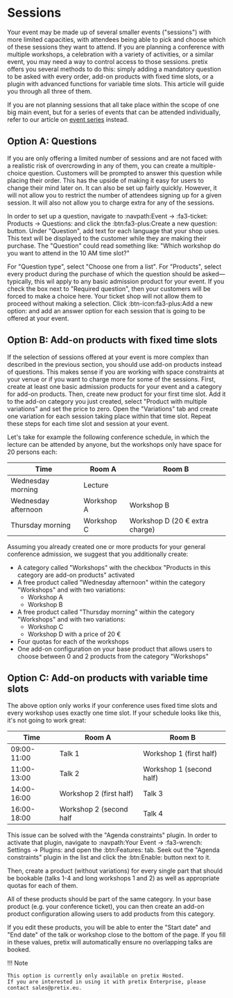 
# Sessions

Your event may be made up of several smaller events ("sessions") with more limited capacities, with attendees being able to pick and choose which of these sessions they want to attend. 
If you are planning a conference with multiple workshops, a celebration with a variety of activities, or a similar event, you may need a way to control access to those sessions. 
pretix offers you several methods to do this: simply adding a mandatory question to be asked with every order, add-on products with fixed time slots, or a plugin with advanced functions for variable time slots. 
This article will guide you through all three of them. 

If you are not planning sessions that all take place within the scope of one big main event, but for a series of events that can be attended individually, refer to our article on [event series](../event-series.md) instead. 

## Option A: Questions

If you are only offering a limited number of sessions and are not faced with a realistic risk of overcrowding in any of them, you can create a multiple-choice question. 
Customers will be prompted to answer this question while placing their order. 
This has the upside of making it easy for users to change their mind later on. 
It can also be set up fairly quickly. 
However, it will not allow you to restrict the number of attendees signing up for a given session. 
It will also not allow you to charge extra for any of the sessions. 

In order to set up a question, navigate to :navpath:Event → :fa3-ticket: Products → Questions: and click the :btn:fa3-plus:Create a new question: button. 
Under "Question", add text for each language that your shop uses. 
This text will be displayed to the customer while they are making their purchase. 
The "Question" could read something like: "Which workshop do you want to attend in the 10 AM time slot?" 

For "Question type", select "Choose one from a list". 
For "Products", select every product during the purchase of which the question should be asked—typically, this wil apply to any basic admission product for your event. 
If you check the box next to "Required question", then your customers will be forced to make a choice here.
Your ticket shop will not allow them to proceed without making a selection. 
Click :btn-icon:fa3-plus:Add a new option: and add an answer option for each session that is going to be offered at your event. 

## Option B: Add-on products with fixed time slots

If the selection of sessions offered at your event is more complex than described in the previous section, you should use add-on products instead of questions. 
This makes sense if you are working with space constraints at your venue or if you want to charge more for some of the sessions. 
First, create at least one basic admission products for your event and a category for add-on products. 
Then, create new product for your first time slot. 
Add it to the add-on category you just created, select "Product with multiple variations" and set the price to zero. 
Open the "Variations" tab and create one variation for each session taking place within that time slot. 
Repeat these steps for each time slot and session at your event. 

Let's take for example the following conference schedule, in which the lecture can be attended by anyone, but the workshops only have space for 20 persons each:

| Time                | Room A     | Room B                         |
|---------------------|------------|--------------------------------|
| Wednesday morning   | Lecture    |                                |
| Wednesday afternoon | Workshop A | Workshop B                     |
| Thursday morning    | Workshop C | Workshop D (20 € extra charge) |

Assuming you already created one or more products for your general conference admission, we suggest that you additionally create:

 - A category called "Workshops" with the checkbox "Products in this category are add-on products" activated
 - A free product called "Wednesday afternoon" within the category "Workshops" and with two variations:
     - Workshop A
     - Workshop B
 - A free product called "Thursday morning" within the category "Workshops" and with two variations:
     - Workshop C
     - Workshop D with a price of 20 €
 - Four quotas for each of the workshops
 - One add-on configuration on your base product that allows users to choose between 0 and 2 products from the category "Workshops"

## Option C: Add-on products with variable time slots

The above option only works if your conference uses fixed time slots and every workshop uses exactly one time slot. 
If your schedule looks like this, it's not going to work great:

| Time        | Room A                  | Room B                   |
|-------------|-------------------------|--------------------------|
| 09:00-11:00 | Talk 1                  | Workshop 1 (first half)  |
| 11:00-13:00 | Talk 2                  | Workshop 1 (second half) |
| 14:00-16:00 | Workshop 2 (first half) | Talk 3                   |
| 16:00-18:00 | Workshop 2 (second half | Talk 4                   |

This issue can be solved with the "Agenda constraints" plugin. 
In order to activate that plugin, navigate to :navpath:Your Event → :fa3-wrench: Settings → Plugins: and open the :btn:Features: tab. 
Seek out the "Agenda constraints" plugin in the list and click the :btn:Enable: button next to it. 

Then, create a product (without variations) for every single part that should be bookable (talks 1-4 and long workshops 1 and 2) as well as appropriate quotas for each of them.

All of these products should be part of the same category. 
In your base product (e.g. your conference ticket), you can then create an add-on product configuration allowing users to add products from this category.

If you edit these products, you will be able to enter the "Start date" and "End date" of the talk or workshop close to the bottom of the page. 
If you fill in these values, pretix will automatically ensure no overlapping talks are booked.

!!! Note

    This option is currently only available on pretix Hosted. 
    If you are interested in using it with pretix Enterprise, please contact sales@pretix.eu.

